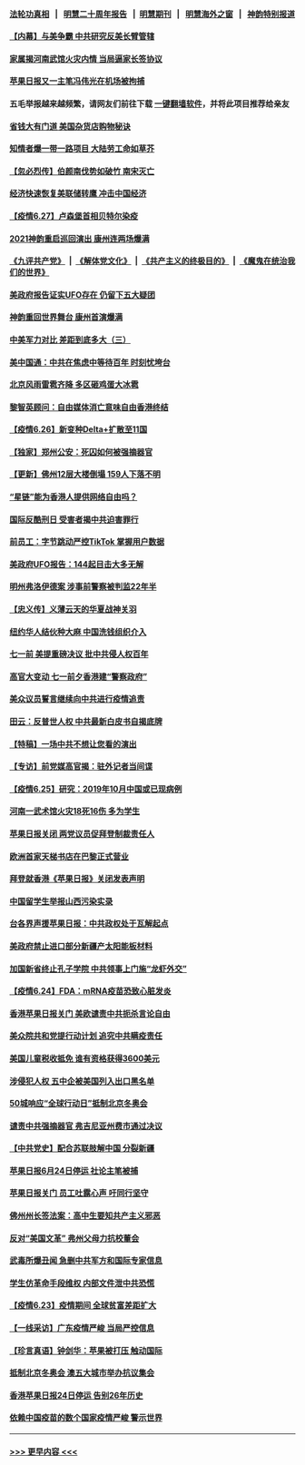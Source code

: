 #### [法轮功真相](https://github.com/gfw-breaker/truth/blob/master/README.md?t=0) &nbsp;&nbsp;|&nbsp;&nbsp; [明慧二十周年报告](https://github.com/gfw-breaker/mh-reports/blob/master/README.md?t=0) &nbsp;&nbsp;|&nbsp;&nbsp;[明慧期刊](https://github.com/gfw-breaker/mh-qikan) &nbsp;&nbsp;|&nbsp;&nbsp; [明慧海外之窗](https://github.com/gfw-breaker/mh-news/blob/master/README.md?t=0) &nbsp;&nbsp;|&nbsp;&nbsp; [神韵特别报道](https://github.com/gfw-breaker/mh-news/blob/master/shenyun.md?t=0)
#### [【内幕】与美争霸 中共研究反美长臂管辖](../pages/nf4514/n13024693.md?t=06280552) 
#### [家属揭河南武馆火灾内情 当局逼家长签协议](../pages/nf4514/n13050481.md?t=06280552) 
#### [苹果日报又一主笔冯伟光在机场被拘捕](../pages/nf4514/n13051282.md?t=06280552) 
#### 五毛举报越来越频繁，请网友们前往下载 [一键翻墙软件](https://github.com/gfw-breaker/ssr-accounts)，并将此项目推荐给亲友
#### [省钱大有门道 美国杂货店购物秘诀](../pages/nf4514/n13050937.md?t=06280552) 
#### [知情者爆一带一路项目 大陆劳工命如草芥](../pages/nf4514/n13050458.md?t=06280552) 
#### [【忽必烈传】伯颜南伐势如破竹 南宋灭亡](../pages/nf4514/n13026118.md?t=06280552) 
#### [经济快速恢复美联储转鹰 冲击中国经济](../pages/nf4514/n13051022.md?t=06280552) 
#### [【疫情6.27】卢森堡首相贝特尔染疫](../pages/nf4514/n13050578.md?t=06280552) 
#### [2021神韵重启巡回演出 康州连两场爆满](../pages/nf4514/n13050441.md?t=06280552) 
#### [《九评共产党》](https://github.com/begood0513/9ping.md/blob/master/README.md) &nbsp;|&nbsp; [《解体党文化》](../../../../jtdwh.md/blob/master/README.md)  &nbsp;|&nbsp; [《共产主义的终极目的》](../../../../gczydzjmd.md/blob/master/README.md) &nbsp;|&nbsp; [《魔鬼在统治我们的世界》](../../../../mgztzwmdsj.md/blob/master/README.md) 
#### [美政府报告证实UFO存在 仍留下五大疑团](../pages/nf4514/n13050021.md?t=06280552) 
#### [神韵重回世界舞台 康州首演爆满](../pages/nf4514/n13049575.md?t=06280552) 
#### [中美军力对比 差距到底多大（三）](../pages/nf4514/n13049438.md?t=06280552) 
#### [美中国通：中共在焦虑中等待百年 时刻忧垮台](../pages/nf4514/n13048820.md?t=06280552) 
#### [北京风雨雷雹齐降 多区砸鸡蛋大冰雹](../pages/nf4514/n13049437.md?t=06280552) 
#### [黎智英顾问：自由媒体消亡意味自由香港终结](../pages/nf4514/n13049271.md?t=06280552) 
#### [【疫情6.26】新变种Delta+扩散至11国](../pages/nf4514/n13049116.md?t=06280552) 
#### [【独家】郑州公安：死囚如何被强摘器官](../pages/nf4514/n13045496.md?t=06280552) 
#### [【更新】佛州12层大楼倒塌 159人下落不明](../pages/nf4514/n13044859.md?t=06280552) 
#### [“星链”能为香港人提供网络自由吗？](../pages/nf4514/n13049224.md?t=06280552) 
#### [国际反酷刑日 受害者揭中共迫害罪行](../pages/nf4514/n13048457.md?t=06280552) 
#### [前员工：字节跳动严控TikTok 掌握用户数据](../pages/nf4514/n13048934.md?t=06280552) 
#### [美政府UFO报告：144起目击大多无解](../pages/nf4514/n13048277.md?t=06280552) 
#### [明州弗洛伊德案 涉事前警察被判监22年半](../pages/nf4514/n13048342.md?t=06280552) 
#### [【忠义传】义薄云天的华夏战神关羽](../pages/nf4514/n13048015.md?t=06280552) 
#### [纽约华人结伙种大麻 中国洗钱组织介入](../pages/nf4514/n13048376.md?t=06280552) 
#### [七一前 美提重磅决议 批中共侵人权百年](../pages/nf4514/n13048047.md?t=06280552) 
#### [高官大变动 七一前夕香港建“警察政府”](../pages/nf4514/n13048072.md?t=06280552) 
#### [美众议员誓言继续向中共进行疫情追责](../pages/nf4514/n13047641.md?t=06280552) 
#### [田云：反普世人权 中共最新白皮书自揭底牌](../pages/nf4514/n13046140.md?t=06280552) 
#### [【特稿】一场中共不想让您看的演出](../pages/nf4514/n13046482.md?t=06280552) 
#### [【专访】前党媒高官揭：驻外记者当间谍](../pages/nf4514/n13015628.md?t=06280552) 
#### [【疫情6.25】研究：2019年10月中国或已现病例](../pages/nf4514/n13046949.md?t=06280552) 
#### [河南一武术馆火灾18死16伤 多为学生](../pages/nf4514/n13046043.md?t=06280552) 
#### [苹果日报关闭 两党议员促拜登制裁责任人](../pages/nf4514/n13046111.md?t=06280552) 
#### [欧洲首家天梯书店在巴黎正式营业](../pages/nf4514/n13045524.md?t=06280552) 
#### [拜登就香港《苹果日报》关闭发表声明](../pages/nf4514/n13045469.md?t=06280552) 
#### [中国留学生举报山西污染实录](../pages/nf4514/n13044676.md?t=06280552) 
#### [台各界声援苹果日报：中共政权处于瓦解起点](../pages/nf4514/n13044176.md?t=06280552) 
#### [美政府禁止进口部分新疆产太阳能板材料](../pages/nf4514/n13043308.md?t=06280552) 
#### [加国新省终止孔子学院 中共领事上门施“龙虾外交”](../pages/nf4514/n13044673.md?t=06280552) 
#### [【疫情6.24】FDA：mRNA疫苗恐致心脏发炎](../pages/nf4514/n13044299.md?t=06280552) 
#### [香港苹果日报关门 美欧谴责中共扼杀言论自由](../pages/nf4514/n13043528.md?t=06280552) 
#### [美众院共和党提行动计划 追究中共瞒疫责任](../pages/nf4514/n13043333.md?t=06280552) 
#### [美国儿童税收抵免 谁有资格获得3600美元](../pages/nf4514/n13043093.md?t=06280552) 
#### [涉侵犯人权 五中企被美国列入出口黑名单](../pages/nf4514/n13043039.md?t=06280552) 
#### [50城响应“全球行动日”抵制北京冬奥会](../pages/nf4514/n13042261.md?t=06280552) 
#### [谴责中共强摘器官 弗吉尼亚州费市通过决议](../pages/nf4514/n13040108.md?t=06280552) 
#### [【中共党史】配合苏联肢解中国 分裂新疆](../pages/nf4514/n13040700.md?t=06280552) 
#### [苹果日报6月24日停运 社论主笔被捕](../pages/nf4514/n13042538.md?t=06280552) 
#### [苹果日报关门 员工吐露心声 吁同行坚守](../pages/nf4514/n13041284.md?t=06280552) 
#### [佛州州长签法案：高中生要知共产主义邪恶](../pages/nf4514/n13042268.md?t=06280552) 
#### [反对“美国文革” 弗州父母力抗校董会](../pages/nf4514/n13042235.md?t=06280552) 
#### [武毒所爆丑闻 急删中共军方和国际专家信息](../pages/nf4514/n13042124.md?t=06280552) 
#### [学生仿革命手段维权 内部文件泄中共恐慌](../pages/nf4514/n13041887.md?t=06280552) 
#### [【疫情6.23】疫情期间 全球贫富差距扩大](../pages/nf4514/n13041368.md?t=06280552) 
#### [【一线采访】广东疫情严峻 当局严控信息](../pages/nf4514/n13041142.md?t=06280552) 
#### [【珍言真语】钟剑华：苹果被打压 触动国际](../pages/nf4514/n13040536.md?t=06280552) 
#### [抵制北京冬奥会 澳五大城市举办抗议集会](../pages/nf4514/n13041073.md?t=06280552) 
#### [香港苹果日报24日停运 告别26年历史](../pages/nf4514/n13040834.md?t=06280552) 
#### [依赖中国疫苗的数个国家疫情严峻 警示世界](../pages/nf4514/n13040571.md?t=06280552) 

----
#### [ >>> 更早内容 <<< ](../indexes/nf4514-earlier.md)
